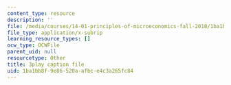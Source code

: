 ```yaml
---
content_type: resource
description: ''
file: /media/courses/14-01-principles-of-microeconomics-fall-2018/1ba1bb8f9e86520aafbce4c3a265fc84_ufrYzoR_4xE.vtt
file_type: application/x-subrip
learning_resource_types: []
ocw_type: OCWFile
parent_uid: null
resourcetype: Other
title: 3play caption file
uid: 1ba1bb8f-9e86-520a-afbc-e4c3a265fc84
---
```

